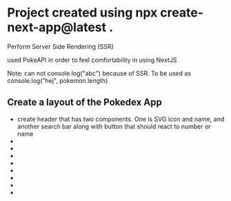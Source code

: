 # Project created using npx create-next-app@latest .

<p>Perform Server Side Rendering (SSR)</p>
<p>used PokeAPI in order to feel comfortability in using NextJS </p>

Note:
can not console.log("abc") because of SSR. To be used as console.log("hej", pokemon.length)

<h2>Create a layout of the Pokedex App</h2>
<ul>
<li>create header that has two components. One is SVG icon and name, and another search bar along with button that should react to number or name</li>
<li></li>
<li></li>
<li></li>
<li></li>
<li></li>
<li></li>
<li></li>
<li></li>

</ul>
